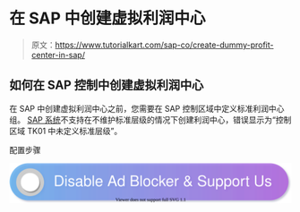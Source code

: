 # 在 SAP 中创建虚拟利润中心

> 原文：<https://www.tutorialkart.com/sap-co/create-dummy-profit-center-in-sap/>

## 如何在 SAP 控制中创建虚拟利润中心

在 SAP 中创建虚拟利润中心之前，您需要在 SAP 控制区域中定义标准利润中心组。 [SAP 系统](https://www.tutorialkart.com/sap/what-is-sap-definition-of-erp-sap-systems/)不支持在不维护标准层级的情况下创建利润中心，错误显示为“控制区域 TK01 中未定义标准层级”。

配置步骤

[![](img/925da31b32d6bc3827932f6c8afb11bb.png)](https://www.tutorialkart.com/)